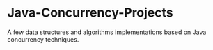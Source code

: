 Java-Concurrency-Projects
=========================

A few data structures and algorithms implementations based on Java concurrency techniques.
